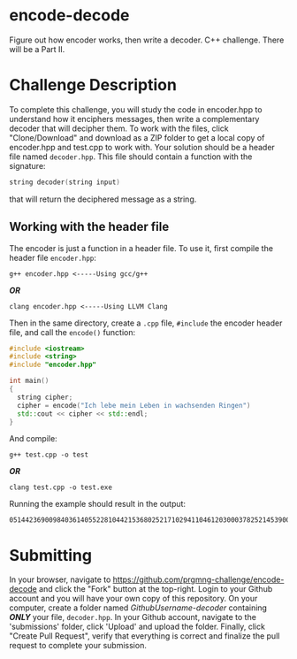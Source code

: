 # encode-decode
Figure out how encoder works, then write a decoder. C++ challenge. There will be a Part II.

# Challenge Description
To complete this challenge, you will study the code in encoder.hpp to understand how it enciphers messages, then write a complementary 
decoder that will decipher them. To work with the files, click "Clone/Download" and download as a ZIP folder to get a local copy of 
encoder.hpp and test.cpp to work with. Your solution should be a header file named ```decoder.hpp```. This file should contain a
function with the signature: 
```c++
string decoder(string input)
``` 
that will return the deciphered message as a string. 

## Working with the header file
The encoder is just a function in a header file. To use it, first compile the header file ```encoder.hpp```:
```
g++ encoder.hpp <-----Using gcc/g++
```
**_OR_**
```
clang encoder.hpp <-----Using LLVM Clang
```
Then in the same directory, create a ```.cpp``` file, ```#include``` the encoder header file, and call the ```encode()``` function:
```c++
#include <iostream>
#include <string>
#include "encoder.hpp"

int main()
{
  string cipher;
  cipher = encode("Ich lebe mein Leben in wachsenden Ringen")
  std::cout << cipher << std::endl;
}
```
And compile:
```
g++ test.cpp -o test
```
**_OR_**
```
clang test.cpp -o test.exe
```
Running the example should result in the output:
```
05144236900984036140552281044215368025217102941104612030003782521453900160661704200296114351
```
# Submitting
In your browser, navigate to <https://github.com/prgmng-challenge/encode-decode> and click the "Fork" button at the top-right. 
Login to your Github account and you will have your own copy of this repository. On your computer, create a folder named
_GithubUsername-decoder_ containing **_ONLY_** your file, ```decoder.hpp```. In your Github account, navigate to the 'submissions'
folder, click 'Upload' and
upload the folder. Finally, click "Create Pull Request", verify that everything is correct and finalize the pull request to complete
your submission.
